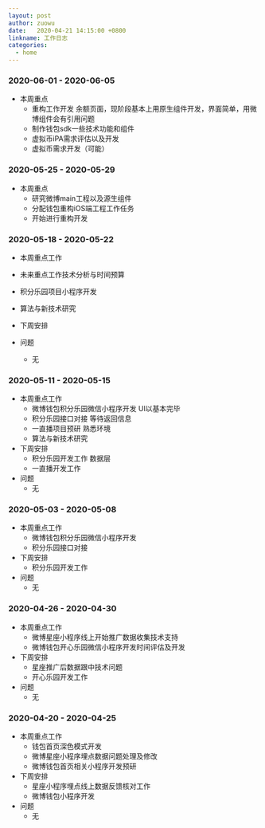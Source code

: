 ```yaml
---
layout: post
author: zuowu
date:   2020-04-21 14:15:00 +0800
linkname: 工作日志
categories: 
  - home
---
```



### 2020-06-01 - 2020-06-05
 * 本周重点
   * 重构工作开发 余额页面，现阶段基本上用原生组件开发，界面简单，用微博组件会有引用问题
   * 制作钱包sdk一些技术功能和组件
   * 虚拟币iPA需求评估以及开发
   * 虚拟币需求开发（可能）

### 2020-05-25 - 2020-05-29
 * 本周重点
   * 研究微博main工程以及源生组件
   * 分配钱包重构iOS端工程工作任务
   * 开始进行重构开发


### 2020-05-18 - 2020-05-22
 * 本周重点工作
  * 未来重点工作技术分析与时间预算
  * 积分乐园项目小程序开发
  * 算法与新技术研究
 * 下周安排

 * 问题
    * 无


### 2020-05-11 - 2020-05-15
 * 本周重点工作
    * 微博钱包积分乐园微信小程序开发 UI以基本完毕
    * 积分乐园接口对接 等待返回信息
    * 一直播项目预研 熟悉环境
    * 算法与新技术研究
 * 下周安排
    * 积分乐园开发工作 数据层
    * 一直播开发工作
 * 问题
    * 无

### 2020-05-03 - 2020-05-08
 * 本周重点工作
    * 微博钱包积分乐园微信小程序开发
    * 积分乐园接口对接
 * 下周安排
    * 积分乐园开发工作
 * 问题
    * 无


### 2020-04-26 - 2020-04-30
 * 本周重点工作
    * 微博星座小程序线上开始推广数据收集技术支持
    * 微博钱包开心乐园微信小程序开发时间评估及开发
 * 下周安排
    * 星座推广后数据跟中技术问题
    * 开心乐园开发工作
 * 问题
    * 无

### 2020-04-20 - 2020-04-25
 * 本周重点工作
    * 钱包首页深色模式开发
    * 微博星座小程序埋点数据问题处理及修改
    * 微博钱包首页相关小程序开发预研
 * 下周安排
    * 星座小程序埋点线上数据反馈核对工作
    * 微博钱包小程序开发
 * 问题
    * 无

